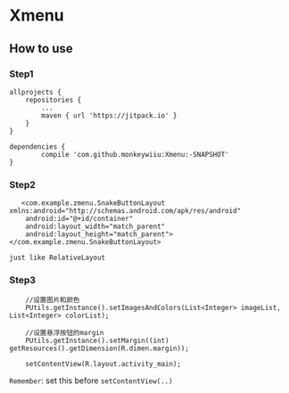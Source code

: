 # Xmenu
## How to use
### Step1
	allprojects {
		repositories {
			...
			maven { url 'https://jitpack.io' }
		}
	}
  
  	dependencies {
	        compile 'com.github.monkeywiiu:Xmenu:-SNAPSHOT'
	}
### Step2

```
   <com.example.zmenu.SnakeButtonLayout xmlns:android="http://schemas.android.com/apk/res/android"
    android:id="@+id/container"
    android:layout_width="match_parent"
    android:layout_height="match_parent">
</com.example.zmenu.SnakeButtonLayout>
```
`just like RelativeLayout`
### Step3

        //设置图片和颜色
        PUtils.getInstance().setImagesAndColors(List<Integer> imageList, List<Integer> colorList);

        //设置悬浮按钮的margin
        PUtils.getInstance().setMargin((int) getResources().getDimension(R.dimen.margin));
        
        setContentView(R.layout.activity_main);
 ` Remember `:  set this before  `setContentView(..) `
